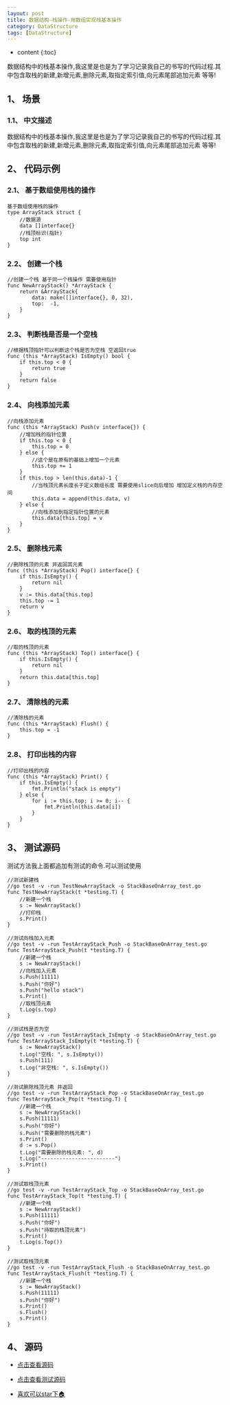 ```yaml
---
layout: post
title: 数据结构-栈操作-用数组实现栈基本操作
category: DataStructure
tags: [DataStructure]
---
```

* content
{:toc}

数据结构中的栈基本操作,我这里是也是为了学习记录我自己的书写的代码过程.其中包含取栈的新建,新增元素,删除元素,取指定索引值,向元素尾部追加元素 等等!

## 1、 场景 

### 1.1、 中文描述

数据结构中的栈基本操作,我这里是也是为了学习记录我自己的书写的代码过程.其中包含取栈的新建,新增元素,删除元素,取指定索引值,向元素尾部追加元素 等等!

## 2、 代码示例

### 2.1、 基于数组使用栈的操作

```golang
基于数组使用栈的操作
type ArrayStack struct {
	//数据源
	data []interface{}
	//栈顶标识(指针)
	top int
}
```
### 2.2、 创建一个栈

```golang
//创建一个栈 基于同一个栈操作 需要使用指针
func NewArrayStack() *ArrayStack {
	return &ArrayStack{
		data: make([]interface{}, 0, 32),
		top:  -1,
	}
}
```

### 2.3、 判断栈是否是一个空栈

```golang
//根据栈顶指针可以判断这个栈是否为空栈 空返回true
func (this *ArrayStack) IsEmpty() bool {
	if this.top < 0 {
		return true
	}
	return false
}
```

### 2.4、 向栈添加元素

```golang
//向栈添加元素
func (this *ArrayStack) Push(v interface{}) {
	//增加栈的指针位置
	if this.top < 0 {
		this.top = 0
	} else {
		//这个是在原有的基础上增加一个元素
		this.top += 1
	}
	if this.top > len(this.data)-1 {
		//当栈顶元素长度长于定义数组长度 需要使用slice向后增加 增加定义栈的内存空间
		this.data = append(this.data, v)
	} else {
		//向栈添加到指定指针位置的元素
		this.data[this.top] = v
	}
}
```

### 2.5、 删除栈元素

```golang
//删除栈顶的元素 并返回其元素
func (this *ArrayStack) Pop() interface{} {
	if this.IsEmpty() {
		return nil
	}
	v := this.data[this.top]
	this.top -= 1
	return v
}
```

### 2.6、 取的栈顶的元素

```golang
//取的栈顶的元素
func (this *ArrayStack) Top() interface{} {
	if this.IsEmpty() {
		return nil
	}
	return this.data[this.top]
}
```

### 2.7、 清除栈的元素

```golang
//清除栈的元素
func (this *ArrayStack) Flush() {
	this.top = -1
}
```

### 2.8、 打印出栈的内容

```golang
//打印出栈的内容
func (this *ArrayStack) Print() {
	if this.IsEmpty() {
		fmt.Println("stack is empty")
	} else {
		for i := this.top; i >= 0; i-- {
			fmt.Println(this.data[i])
		}
	}
}
```

## 3、 测试源码

测试方法我上面都追加有测试的命令.可以测试使用

```golang
//测试新建栈
//go test -v -run TestNewArrayStack -o StackBaseOnArray_test.go
func TestNewArrayStack(t *testing.T) {
	//新建一个栈
	s := NewArrayStack()
	//打印栈
	s.Print()
}

//测试向栈加入元素
//go test -v -run TestArrayStack_Push -o StackBaseOnArray_test.go
func TestArrayStack_Push(t *testing.T) {
	//新建一个栈
	s := NewArrayStack()
	//向栈加入元素
	s.Push(11111)
	s.Push("你好")
	s.Push("hello stack")
	s.Print()
	//取栈顶元素
	t.Log(s.top)
}

//测试栈是否为空
//go test -v -run TestArrayStack_IsEmpty -o StackBaseOnArray_test.go
func TestArrayStack_IsEmpty(t *testing.T) {
	s := NewArrayStack()
	t.Log("空栈: ", s.IsEmpty())
	s.Push(111)
	t.Log("非空栈: ", s.IsEmpty())
}

//测试删除栈顶元素 并返回
//go test -v -run TestArrayStack_Pop -o StackBaseOnArray_test.go
func TestArrayStack_Pop(t *testing.T) {
	//新建一个栈
	s := NewArrayStack()
	s.Push(11111)
	s.Push("你好")
	s.Push("需要删除的栈元素")
	s.Print()
	d := s.Pop()
	t.Log("需要删除的栈元素: ", d)
	t.Log("------------------------")
	s.Print()
}

//测试取栈顶元素
//go test -v -run TestArrayStack_Top -o StackBaseOnArray_test.go
func TestArrayStack_Top(t *testing.T) {
	//新建一个栈
	s := NewArrayStack()
	s.Push(11111)
	s.Push("你好")
	s.Push("待取的栈顶元素")
	s.Print()
	t.Log(s.Top())
}

//测试取栈顶元素
//go test -v -run TestArrayStack_Flush -o StackBaseOnArray_test.go
func TestArrayStack_Flush(t *testing.T) {
	//新建一个栈
	s := NewArrayStack()
	s.Push(11111)
	s.Push("你好")
	s.Print()
	s.Flush()
	s.Print()
}
```


## 4、 源码

* [点击查看源码](https://github.com/selfjt/algorithm/blob/master/golang/stack/StackBaseOnArray.go "基本栈")

* [点击查看测试源码](https://github.com/selfjt/algorithm/blob/master/golang/stack/StackBaseOnArray_test.go "基本栈test")

* [喜欢可以star下🏠](https://github.com/selfjt/algorithm "star")
